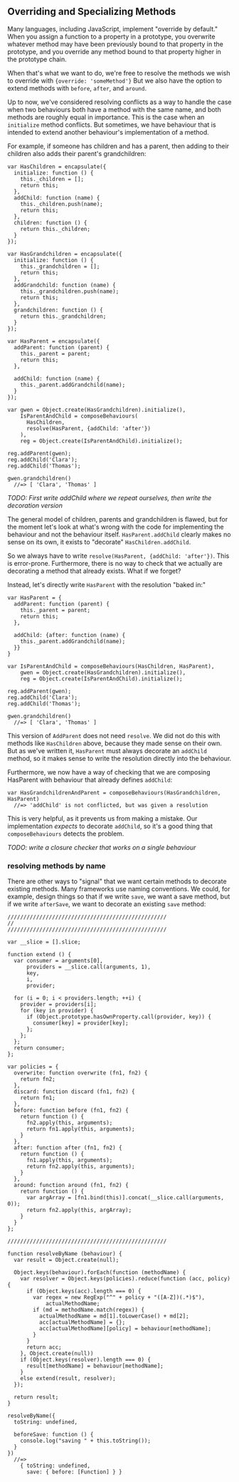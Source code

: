 ## Overriding and Specializing Methods

Many languages, including JavaScript, implement "override by default." When you assign a function to a property in a prototype, you overwrite whatever method may have been previously bound to that property in the prototype, and you override any method bound to that property higher in the prototype chain.

When that's what we want to do, we're free to resolve the methods we wish to override with `{override: 'someMethod'}` But we also have the option to extend methods with `before`, `after`, and `around`.

Up to now, we've considered resolving conflicts as a way to handle the case when two behaviours both have a method with the same name, and both methods are roughly equal in importance. This is the case when an `initialize` method conflicts. But sometimes, we have behaviour that is intended to extend another behaviour's implementation of a method.

For example, if someone has children and has a parent, then adding to their children also adds their parent's grandchildren:

~~~~~~~~
var HasChildren = encapsulate({
  initialize: function () {
    this._children = [];
    return this;
  },
  addChild: function (name) {
    this._children.push(name);
    return this;
  },
  children: function () {
    return this._children;
  }
});

var HasGrandchildren = encapsulate({
  initialize: function () {
    this._grandchildren = [];
    return this;
  },
  addGrandchild: function (name) {
    this._grandchildren.push(name);
    return this;
  },
  grandchildren: function () {
    return this._grandchildren;
  }
});

var HasParent = encapsulate({
  addParent: function (parent) {
    this._parent = parent;
    return this;
  },

  addChild: function (name) {
    this._parent.addGrandchild(name);
  }
});

var gwen = Object.create(HasGrandchildren).initialize(),
    IsParentAndChild = composeBehaviours(
      HasChildren,
      resolve(HasParent, {addChild: 'after'})
    ),
    reg = Object.create(IsParentAndChild).initialize();

reg.addParent(gwen);
reg.addChild('Clara');
reg.addChild('Thomas');

gwen.grandchildren()
  //=> [ 'Clara', 'Thomas' ]
~~~~~~~~

*TODO: First write addChild where we repeat ourselves, then write the decoration version*

The general model of children, parents and grandchildren is flawed, but for the moment let's look at what's wrong with the code for implementing the behaviour and not the behaviour itself. `HasParent.addChild` clearly makes no sense on its own, it exists to "decorate" `HasChildren.addChild`.

So we always have to write `resolve(HasParent, {addChild: 'after'})`. This is error-prone. Furthermore, there is no way to check that we actually are decorating a method that already exists. What if we forget?

Instead, let's directly write `HasParent` with the resolution "baked in:"

~~~~~~~~
var HasParent = {
  addParent: function (parent) {
    this._parent = parent;
    return this;
  },

  addChild: {after: function (name) {
    this._parent.addGrandchild(name);
  }}
}

var IsParentAndChild = composeBehaviours(HasChildren, HasParent),
    gwen = Object.create(HasGrandchildren).initialize(),
    reg = Object.create(IsParentAndChild).initialize();

reg.addParent(gwen);
reg.addChild('Clara');
reg.addChild('Thomas');

gwen.grandchildren()
  //=> [ 'Clara', 'Thomas' ]
~~~~~~~~

This version of `AddParent` does not need `resolve`. We did not do this with methods like `HasChildren` above, because they made sense on their own. But as we've written it, `HasParent` must always decorate an `addChild` method, so it makes sense to write the resolution directly into the behaviour.

Furthermore, we now have a way of checking that we are composing HasParent with behaviour that already defines `addChild`:

~~~~~~~~
var HasGrandchildrenAndParent = composeBehaviours(HasGrandchildren, HasParent)
  //=> 'addChild' is not conflicted, but was given a resolution
~~~~~~~~

This is very helpful, as it prevents us from making a mistake. Our implementation *expects* to decorate `addChild`, so it's a good thing that `composeBehaviours` detects the problem.

*TODO: write a closure checker that works on a single behaviour*

### resolving methods by name

There are other ways to "signal" that we want certain methods to decorate existing methods. Many frameworks use naming conventions. We could, for example, design things so that if we write `save`, we want a save method, but if we write `afterSave`, we want to decorate an existing `save` method:

~~~~~~~~
//////////////////////////////////////////////////
//
//////////////////////////////////////////////////

var __slice = [].slice;

function extend () {
  var consumer = arguments[0],
      providers = __slice.call(arguments, 1),
      key,
      i,
      provider;

  for (i = 0; i < providers.length; ++i) {
    provider = providers[i];
    for (key in provider) {
      if (Object.prototype.hasOwnProperty.call(provider, key)) {
        consumer[key] = provider[key];
      };
    };
  };
  return consumer;
};

var policies = {
  overwrite: function overwrite (fn1, fn2) {
    return fn2;
  },
  discard: function discard (fn1, fn2) {
    return fn1;
  },
  before: function before (fn1, fn2) {
    return function () {
      fn2.apply(this, arguments);
      return fn1.apply(this, arguments);
    }
  },
  after: function after (fn1, fn2) {
    return function () {
      fn1.apply(this, arguments);
      return fn2.apply(this, arguments);
    }
  },
  around: function around (fn1, fn2) {
    return function () {
      var argArray = [fn1.bind(this)].concat(__slice.call(arguments, 0));
      return fn2.apply(this, argArray);
    }
  }
};

//////////////////////////////////////////////////

function resolveByName (behaviour) {
  var result = Object.create(null);

  Object.keys(behaviour).forEach(function (methodName) {
    var resolver = Object.keys(policies).reduce(function (acc, policy) {
      if (Object.keys(acc).length === 0) {
        var regex = new RegExp("^" + policy + "([A-Z])(.*)$"),
            actualMethodName;
        if (md = methodName.match(regex)) {
          actualMethodName = md[1].toLowerCase() + md[2];
          acc[actualMethodName] = {};
          acc[actualMethodName][policy] = behaviour[methodName];
        }
      }
      return acc;
    }, Object.create(null))
    if (Object.keys(resolver).length === 0) {
      result[methodName] = behaviour[methodName];
    }
    else extend(result, resolver);
  });

  return result;
}

resolveByName({
  toString: undefined,

  beforeSave: function () {
    console.log("saving " + this.toString());
  }
})
  //=>
    { toString: undefined,
      save: { before: [Function] } }
~~~~~~~~
